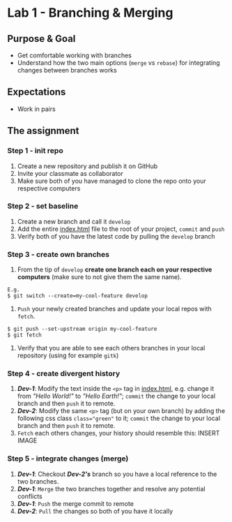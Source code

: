 # Lab 1 - Branching & Merging

## Purpose & Goal
- Get comfortable working with branches
- Understand how the two main options (`merge` vs `rebase`) for integrating changes between branches works

## Expectations
- Work in pairs

## The assignment
### Step 1 - init repo
1. Create a new repository and publish it on GitHub
1. Invite your classmate as collaborator
1. Make sure both of you have managed to clone the repo onto your respective computers

### Step 2 - set baseline
1. Create a new branch and call it `develop`
1. Add the entire [index.html](./index.html) file to the root of your project, `commit` and `push`
1. Verify both of you have the latest code by pulling the `develop` branch

### Step 3 - create own branches
1. From the tip of `develop` **create one branch each on your respective computers** (make sure to not give them the same name).
```
E.g.
$ git switch --create=my-cool-feature develop
```
1. `Push` your newly created branches and update your local repos with `fetch`.
```
$ git push --set-upstream origin my-cool-feature
$ git fetch
```
1. Verify that you are able to see each others branches in your local repository (using for example `gitk`)

### Step 4 - create divergent history
1. **_Dev-1_**: Modify the text inside the `<p>` tag in [index.html](./index.html), e.g. change it from _"Hello World!"_ to _"Hello Earth!"_; `commit` the change to your local branch and then `push` it to remote.
1. **_Dev-2_**: Modify the same `<p>` tag (but on your own branch) by adding the following css class `class="green"` to it; `commit` the change to your local branch and then `push` it to remote.
1. `Fetch` each others changes, your history should resemble this: INSERT IMAGE

### Step 5 - integrate changes (merge)
1. **_Dev-1_**: Checkout **_Dev-2's_** branch so you have a local reference to the two branches.
1. **_Dev-1_**: `Merge` the two branches together and resolve any potential conflicts
1. **_Dev-1_**: `Push` the merge commit to remote
1. **_Dev-2_**: `Pull` the changes so both of you have it locally
